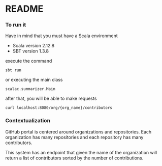 # README #

### To run it ###

Have in mind that you must have a Scala environment

* Scala version 2.12.8
* SBT version 1.3.8

execute the command
```
sbt run
```

or executing the main class
```
scalac.summarizer.Main
```

after that, you will be able to make requests
```
curl localhost:8080/org/{org_name}/contributors
```

### Contextualization ###

GitHub portal is centered around organizations and repositories. 
Each organization has many repositories and each repository has many contributors. 

This system has an endpoint that given the name of the organization will return a list of contributors sorted by the
number of contributions.